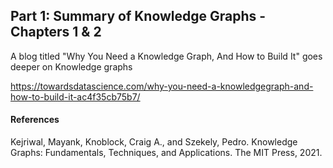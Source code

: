 ## Part 1: Summary of Knowledge Graphs - Chapters 1 & 2

A blog titled "Why You Need a Knowledge Graph, And How to Build It" goes deeper on Knowledge graphs

https://towardsdatascience.com/why-you-need-a-knowledgegraph-and-how-to-build-it-ac4f35cb75b7/

#### References

Kejriwal, Mayank, Knoblock, Craig A., and Szekely, Pedro. Knowledge Graphs: Fundamentals, Techniques, and Applications. The MIT Press, 2021.